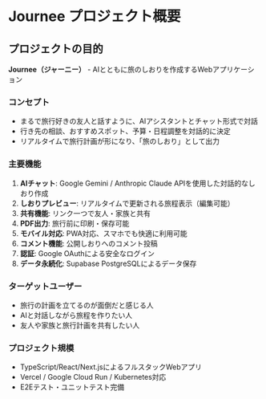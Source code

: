 # Journee プロジェクト概要

## プロジェクトの目的

**Journee（ジャーニー）** - AIとともに旅のしおりを作成するWebアプリケーション

### コンセプト
- まるで旅行好きの友人と話すように、AIアシスタントとチャット形式で対話
- 行き先の相談、おすすめスポット、予算・日程調整を対話的に決定
- リアルタイムで旅行計画が形になり、「旅のしおり」として出力

### 主要機能
1. **AIチャット**: Google Gemini / Anthropic Claude APIを使用した対話的なしおり作成
2. **しおりプレビュー**: リアルタイムで更新される旅程表示（編集可能）
3. **共有機能**: リンク一つで友人・家族と共有
4. **PDF出力**: 旅行前に印刷・保存可能
5. **モバイル対応**: PWA対応、スマホでも快適に利用可能
6. **コメント機能**: 公開しおりへのコメント投稿
7. **認証**: Google OAuthによる安全なログイン
8. **データ永続化**: Supabase PostgreSQLによるデータ保存

### ターゲットユーザー
- 旅行の計画を立てるのが面倒だと感じる人
- AIと対話しながら旅程を作りたい人
- 友人や家族と旅行計画を共有したい人

### プロジェクト規模
- TypeScript/React/Next.jsによるフルスタックWebアプリ
- Vercel / Google Cloud Run / Kubernetes対応
- E2Eテスト・ユニットテスト完備
